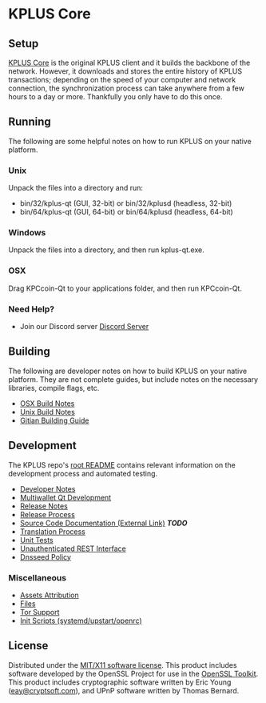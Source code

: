 KPLUS Core
=====================

Setup
---------------------
[KPLUS Core](http://savebitcoin.io) is the original KPLUS client and it builds the backbone of the network. However, it downloads and stores the entire history of KPLUS transactions; depending on the speed of your computer and network connection, the synchronization process can take anywhere from a few hours to a day or more. Thankfully you only have to do this once.

Running
---------------------
The following are some helpful notes on how to run KPLUS on your native platform.

### Unix

Unpack the files into a directory and run:

- bin/32/kplus-qt (GUI, 32-bit) or bin/32/kplusd (headless, 32-bit)
- bin/64/kplus-qt (GUI, 64-bit) or bin/64/kplusd (headless, 64-bit)

### Windows

Unpack the files into a directory, and then run kplus-qt.exe.

### OSX

Drag KPCcoin-Qt to your applications folder, and then run KPCcoin-Qt.

### Need Help?

* Join our Discord server [Discord Server](https://discord.savebitcoin.io)

Building
---------------------
The following are developer notes on how to build KPLUS on your native platform. They are not complete guides, but include notes on the necessary libraries, compile flags, etc.

- [OSX Build Notes](build-osx.md)
- [Unix Build Notes](build-unix.md)
- [Gitian Building Guide](gitian-building.md)

Development
---------------------
The KPLUS repo's [root README](https://github.com/kplus/kplus/blob/master/README.md) contains relevant information on the development process and automated testing.

- [Developer Notes](developer-notes.md)
- [Multiwallet Qt Development](multiwallet-qt.md)
- [Release Notes](release-notes.md)
- [Release Process](release-process.md)
- [Source Code Documentation (External Link)](https://dev.visucore.com/bitcoin/doxygen/) ***TODO***
- [Translation Process](translation_process.md)
- [Unit Tests](unit-tests.md)
- [Unauthenticated REST Interface](REST-interface.md)
- [Dnsseed Policy](dnsseed-policy.md)

### Miscellaneous
- [Assets Attribution](assets-attribution.md)
- [Files](files.md)
- [Tor Support](tor.md)
- [Init Scripts (systemd/upstart/openrc)](init.md)

License
---------------------
Distributed under the [MIT/X11 software license](http://www.opensource.org/licenses/mit-license.php).
This product includes software developed by the OpenSSL Project for use in the [OpenSSL Toolkit](https://www.openssl.org/). This product includes
cryptographic software written by Eric Young ([eay@cryptsoft.com](mailto:eay@cryptsoft.com)), and UPnP software written by Thomas Bernard.
